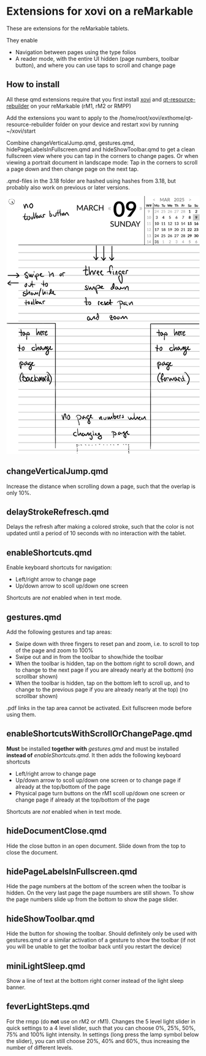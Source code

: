 # Extensions for xovi on a reMarkable

These are extensions for the reMarkable tablets.

They enable
 - Navigation between pages using the type folios
 - A reader mode, with the entire UI hidden (page numbers, toolbar button), and where you can use taps to scroll and change page

## How to install

All these qmd extensions require that you first install [xovi](https://github.com/asivery/rmpp-xovi-extensions/blob/master/INSTALL.MD) and [qt-resource-rebuilder](https://github.com/asivery/rmpp-xovi-extensions/tree/master/qt-resource-rebuilder) on your reMarkable (rM1, rM2 or RMPP)

Add the extensions you want to apply to the /home/root/xovi/exthome/qt-resource-rebuilder folder on your device and restart xovi by running ~/xovi/start

Combine changeVerticalJump.qmd, gestures.qmd, hidePageLabelsInFullscreen.qmd and hideShowToolbar.qmd to get a clean fullscreen view where you can tap in the corners to change pages. Or when viewing a portrait document in landscape mode: Tap in the corners to scroll a page down and then change page on the next tap.

.qmd-files in the 3.18 folder are hashed using hashes from 3.18, but probably also work on previous or later versions.

![visual guide to the usage of the extensions](images/allCombined.png)

## changeVerticalJump.qmd
Increase the distance when scrolling down a page, such that the overlap is only 10%.

## delayStrokeRefresch.qmd
Delays the refresh after making a colored stroke, such that the color is not updated until a period of 10 seconds with no interaction with the tablet.

## enableShortcuts.qmd
Enable keyboard shortcuts for navigation:
- Left/right arrow to change page
- Up/down arrow to scoll up/down one screen

Shortcuts are *not* enabled when in text mode.

## gestures.qmd
Add the following gestures and tap areas:
- Swipe down with three fingers to reset pan and zoom, i.e. to scroll to top of the page and zoom to 100%
- Swipe out and in from the toolbar to show/hide the toolbar
- When the toolbar is hidden, tap on the bottom right to scroll down, and to change to the next page if you are already nearly at the bottom) (no scrollbar shown)
- When the toolbar is hidden, tap on the bottom left to scroll up, and to change to the previous page if you are already nearly at the top) (no scrollbar shown)

.pdf links in the tap area cannot be activated. Exit fullscreen mode before using them.

## enableShortcutsWithScrollOrChangePage.qmd
**Must** be installed **together with** *gestures.qmd* and must be installed **instead of** *enableShortcuts.qmd*. It then adds the following keyboard shortcuts
- Left/right arrow to change page
- Up/down arrow to scoll up/down one screen or to change page if already at the top/bottom of the page
- Physical page turn buttons on the rM1 scoll up/down one screen or change page if already at the top/bottom of the page

Shortcuts are *not* enabled when in text mode.

## hideDocumentClose.qmd
Hide the close button in an open document. Slide down from the top to close the document.

## hidePageLabelsInFullscreen.qmd
Hide the page numbers at the bottom of the screen when the toolbar is hidden. On the very last page the page nuumbers are still shown. To show the page numbers slide up from the bottom to show the page slider.

## hideShowToolbar.qmd
Hide the button for showing the toolbar. Should definitely only be used with gestures.qmd or a similar activation of a gesture to show the toolbar (if not you will be unable to get the toolbar back until you restart the device)

## miniLightSleep.qmd
Show a line of text at the bottom right corner instead of the light sleep banner.

## feverLightSteps.qmd
For the rmpp (do **not** use on rM2 or rM1). Changes the 5 level light slider in quick settings to a 4 level slider, such that you can choose 0%, 25%, 50%, 75% and 100% light intensity. In settings (long press the lamp symbol below the slider), you can still choose 20%, 40% and 60%, thus increasing the number of different levels.
